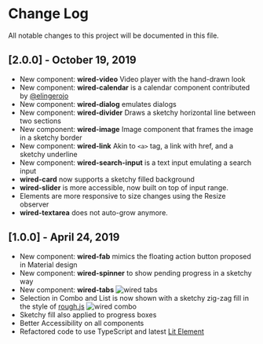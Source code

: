 # Change Log

All notable changes to this project will be documented in this file.

## [2.0.0] - October 19, 2019
* New component: **wired-video** Video player with the hand-drawn look
* New component: **wired-calendar** is a calendar component contributed by [@elingerojo](https://github.com/elingerojo)
* New component: **wired-dialog** emulates dialogs
* New component: **wired-divider** Draws a sketchy horizontal line between two sections
* New component: **wired-image** Image component that frames the image in a sketchy border
* New component: **wired-link** Akin to `<a>` tag, a link with href, and a sketchy underline
* New component: **wired-search-input** is a text input emulating a search input
* **wired-card** now supports a sketchy filled background
* **wired-slider** is more accessible, now built on top of input range.
* Elements are more responsive to size changes using the Resize observer
* **wired-textarea** does not auto-grow anymore. 


## [1.0.0] - April 24, 2019

* New component: **wired-fab** mimics the floating action button proposed in Material design
* New component: **wired-spinner** to show pending progress in a sketchy way
* New component: **wired-tabs** 
![wired tabs](https://wiredjs.github.io/wired-elements/images/tabs.png)
* Selection in Combo and List is now shown with a sketchy zig-zag fill in the style of [rough.js](https://roughjs.com)
![wired combo](https://wiredjs.github.io/wired-elements/images/combo.gif)
* Sketchy fill also applied to progress boxes
* Better Accessibility on all components
* Refactored code to use TypeScript and latest [Lit Element](https://lit-element.polymer-project.org/)
